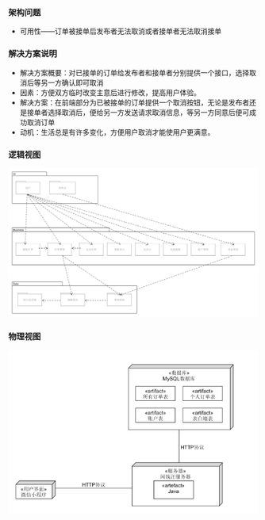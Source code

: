 ### 架构问题

- 可用性——订单被接单后发布者无法取消或者接单者无法取消接单

  

### 解决方案说明

- 解决方案概要：对已接单的订单给发布者和接单者分别提供一个接口，选择取消后等另一方确认即可取消
- 因素：方便双方临时改变主意后进行修改，提高用户体验。
- 解决方案：在前端部分为已被接单的订单提供一个取消按钮，无论是发布者还是接单者选择取消后，便给另一方发送请求取消信息，等另一方同意后便可成功取消订单
- 动机：生活总是有许多变化，方便用户取消才能使用户更满意。



### 逻辑视图

![](..\imgsrc\ljz_img\逻辑视图.png)



### 物理视图

![](..\imgsrc\ljz_img\物理视图.png)